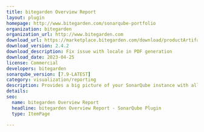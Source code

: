 ```yaml
---
title: bitegarden Overview Report
layout: plugin
homepage: http://www.bitegarden.com/sonarqube-portfolio
organization: bitegarden
organization_url: http://www.bitegarden.com
download_url: https://marketplace.bitegarden.com/download/productArtifact?productName=bitegarden-sonarqube-overview-report&productVersion=2.4.2&productFileExt=jar&customerEmail=sonarplugins@gmail.com&customerName=sonarqube&customerSurnames=marketplace&customerCompany=bitegarden
download_version: 2.4.2
download_description: Fix issue with locale in PDF generation
download_date: 2023-04-25
license: Commercial
developers: bitegarden
sonarqube_version: [7.9-LATEST]
category: visualization/reporting
description: Provides a big picture of your SonarQube instance with all the aggregated measures in a single view
details: 
seo:
  name: bitegarden Overview Report
  headline: bitegarden Overview Report - SonarQube Plugin
  type: ItemPage

---
```

